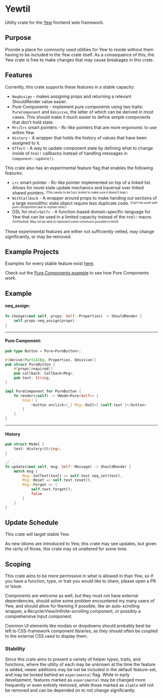 # Yewtil
Utility crate for the [Yew](https://github.com/yewstack/yew) frontend web framework.

## Purpose
Provide a place for commonly used utilities for Yew to reside without them having to be included in the Yew crate itself.
As a consequence of this, the Yew crate is free to make changes that may cause breakages in this crate.

## Features
Currently, this crate supports these features in a stable capacity:
* `NeqAssign` - makes assigning props and returning a relevant ShouldRender value easier.
* Pure Components - implement pure components using two traits: `PureComponent` and `Emissive`, the latter of which can be derived in most cases. 
This should make it much easier to define simple components that don't hold state.
* `Mrc`/`Irc` smart pointers - Rc-like pointers that are more ergonomic to use within Yew.
* `History` - A wrapper that holds the history of values that have been assigned to it.
* `Effect` - A way to update component state by defining what to change inside of `html!` callbacks
 instead of handling messages in `Component::update()`.

This crate also has an experimental feature flag that enables the following features:
* `Lrc` smart pointer - Rc-like pointer implemented on top of a linked list. Allows for novel state update mechanics 
and traversal over linked shared pointers. <sup><sub>(This needs to be fuzz tested to make sure it doesn't leak.)</sub></sup>
* `WithCallback` - A wrapper around props to make handing out sections of a large monolithic state object require less duplicate code. <sup><sub>(Can't be used with pure components due to orphan rules.)</sub></sup>
* DSL for `Html<Self>` - A function-based domain-specific-language for Yew that can be used in a limited capacity instead of the `html!` macro. <sup><sub>(Unfinished. May not be able to represent some constructs possible in html!)</sub></sup>

These experimental features are either not sufficiently vetted, may change significantly, or may be removed.

## Example Projects 
Examples for every stable feature exist [here](https://github.com/hgzimmerman/yewtil/tree/master/examples). 

Check out the [Pure Components example](https://github.com/hgzimmerman/yewtil/tree/master/examples/demo) to see how Pure Components work.

## Example
#### neq_assign:
```rust
fn change(&mut self, props: Self::Properties) -> ShouldRender {
    self.props.neq_assign(props)
}
```

-------------

#### Pure Component:
```rust
pub type Button = Pure<PureButton>;

#[derive(PartialEq, Properties, Emissive)]
pub struct PureButton {
    #[props(required)]
    pub callback: Callback<Msg>,
    pub text: String,
}

impl PureComponent for PureButton {
    fn render(&self) -> VNode<Pure<Self>> {
        html! {
            <button onclick=|_| Msg::DoIt>{ &self.text }</button>
        }
    }
}
```

--------------

#### History
```rust
pub struct Model {
    text: History<String>,
}

// ...
fn update(&mut self, msg: Self::Message) -> ShouldRender {
    match msg {
        Msg::SetText(text) => self.text.neq_set(text),
        Msg::Reset => self.text.reset(),
        Msg::Forget => {
            self.text.forget();
            false
        }
    }
}
```

## Update Schedule
This crate will target stable Yew.

As new idioms are introduced to Yew, this crate may see updates, but given the rarity of those, this crate may sit unaltered for some time.

## Scoping
This crate aims to be more permissive in what is allowed in than Yew, so if you have a function, type, or trait you would like to share, please open a PR or Issue.

Components are welcome as well, but they must not have external dependencies, should solve some problem encountered my many users of Yew, and should allow for theming if possible, like an auto-scrolling wrapper, a RecyclerView/Infinite-scrolling component, or possibly a comprehensive Input component.

Common UI elements like modals or dropdowns should probably best be left to CSS-framework component libraries, as they should often be coupled to the external CSS used to display them.

### Stability
Since this crate aims to present a variety of helper types, traits, and functions, where the utility of each may be unknown at the time the feature is added, newer additions may be not be included in the default feature-set, and may be locked behind an `experimental` flag. 
While in early development, features marked as `experimental` may be changed more frequently or even entirely removed, while those marked as `stable` will not be removed and can be depended on to not change significantly.
